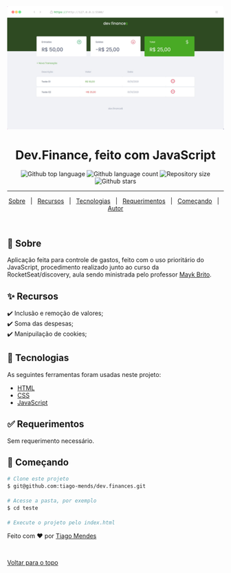 <div align="center" id="top"> 
  <img src="https://raw.githubusercontent.com/tiago-mends/dev.finances/master/images/screenshot/screenshot.png" alt="Dev.Finance" />

</div>

<h1 align="center">Dev.Finance, feito com JavaScript</h1>

<p align="center">
  <img alt="Github top language" src="https://img.shields.io/github/languages/top/tiago-mends/dev.finances">

  <img alt="Github language count" src="https://img.shields.io/github/languages/count/tiago-mends/dev.finances">

  <img alt="Repository size" src="https://img.shields.io/github/repo-size/tiago-mends/dev.finances">

  <img alt="Github stars" src="https://img.shields.io/github/stars/tiago-mends/dev.finances" />
</p>

<hr>

<p align="center">
  <a href="#dart-sobre">Sobre</a> &#xa0; | &#xa0; 
  <a href="#sparkles-recursos">Recursos</a> &#xa0; | &#xa0;
  <a href="#rocket-tecnologias">Tecnologias</a> &#xa0; | &#xa0;
  <a href="#white_check_mark-requerimentos">Requerimentos</a> &#xa0; | &#xa0;
  <a href="#checkered_flag-começando">Começando</a> &#xa0; | &#xa0;
  <a href="https://github.com/tiago-mends" target="_blank">Autor</a>
</p>

<br>

## :dart: Sobre ##

Aplicação feita para controle de gastos, feito com o uso prioritário do JavaScript, procedimento realizado junto ao curso da RocketSeat/discovery, aula sendo ministrada pelo professor <a href="https://github.com/maykbrito" target="_blank">Mayk Brito</a>.

## :sparkles: Recursos ##

:heavy_check_mark: Inclusão e remoção de valores;\
:heavy_check_mark: Soma das despesas;\
:heavy_check_mark: Manipuilação de cookies;

## :rocket: Tecnologias ##

As seguintes ferramentas foram usadas neste projeto:

- [HTML](https://www.w3schools.com/html/)
- [CSS](https://www.w3.org/Style/CSS/Overview.en.html)
- [JavaScript](https://www.javascript.com/)

## :white_check_mark: Requerimentos ##

Sem requerimento necessário.

## :checkered_flag: Começando ##

```bash
# Clone este projeto
$ git@github.com:tiago-mends/dev.finances.git

# Acesse a pasta, por exemplo
$ cd teste

# Execute o projeto pelo index.html
```



Feito com :heart: por <a href="https://github.com/tiago-mends" target="_blank">Tiago Mendes</a>

&#xa0;

<a href="#top">Voltar para o topo</a>
